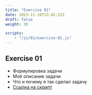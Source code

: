 ```yaml
---
title: "Exercise 01"
date: 2023-11-16T13:42:12Z
draft: false
weight: 30

scripts:
    - "/js/01/exercise-01.js"
---
```



## Exercise 01

* Формулировка задачи
* Моё описание задачи
* Что и почему я так сделал задачу
* [Ссылка на скрипт](/js/01/exercise-01.js)
